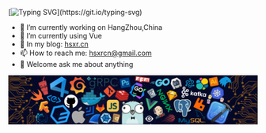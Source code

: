 [![Typing SVG](https://readme-typing-svg.herokuapp.com?font=Fira+Code&weight=600&size=25&pause=1000&vCenter=true&width=435&lines=++++Hi%EF%BC%81I'm+hsxr.)](https://git.io/typing-svg)



- 🔭 I’m currently working on HangZhou,China
- 🌱 I’m currently using Vue
- 💬 In my blog: [hsxr.cn](https://www.hsxr.cn/)
- 📫 How to reach me: <hsxrcn@gmail.com>
- 💞 Welcome ask me about anything


<!--隐藏-->
<!--<img align="right" alt="hsxr's github stats" width="50%" height="250px" src="https://github.com/hsxrcn/hsxrcn/blob/main/xenomorph.gif">-->
<!--[![GitHub Streak](http://github-readme-streak-stats.herokuapp.com?user=hsxr&theme=algolia&border_radius=5&date_format=M%20j%5B%2C%20Y%5D)](https://git.io/streak-stats)-->
<!--![Anurag's GitHub stats](https://github-readme-stats.vercel.app/api?username=hsxrcn&show_icons=true&theme=tokyonight)-->

<img src="https://github.com/hsxrcn/hsxrcn/blob/main/github.png" />


